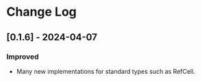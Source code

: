 # Change Log

## [0.1.6] - 2024-04-07

### Improved

* Many new implementations for standard types such as RefCell.
